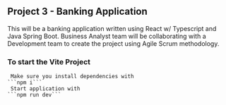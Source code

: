 ## Project 3 - Banking Application

This will be a banking application written using React w/ Typescript and Java Spring Boot. Business Analyst team will be collaborating with a Development team to create the project using Agile Scrum methodology.

### To start the Vite Project
     Make sure you install dependencies with
    ```npm i```
     Start application with 
    ```npm run dev```
